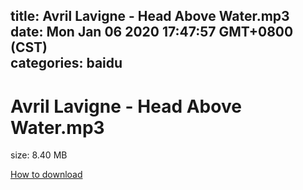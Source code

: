 
title: Avril Lavigne - Head Above Water.mp3
date: Mon Jan 06 2020 17:47:57 GMT+0800 (CST)    
categories: baidu
---

# Avril Lavigne - Head Above Water.mp3
size: 8.40 MB
 
 

[How to download](https://bpcam.bemobtrk.com/go/2ceec3aa-1ca2-46d6-b9ff-aaa5c184517c?jno=1738)